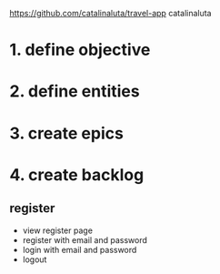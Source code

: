 https://github.com/catalinaluta/travel-app
catalinaluta

# 1. define objective

# 2. define entities

# 3. create epics

# 4. create backlog

## register
- view register page
- register with email and password
- login with email and password
- logout
